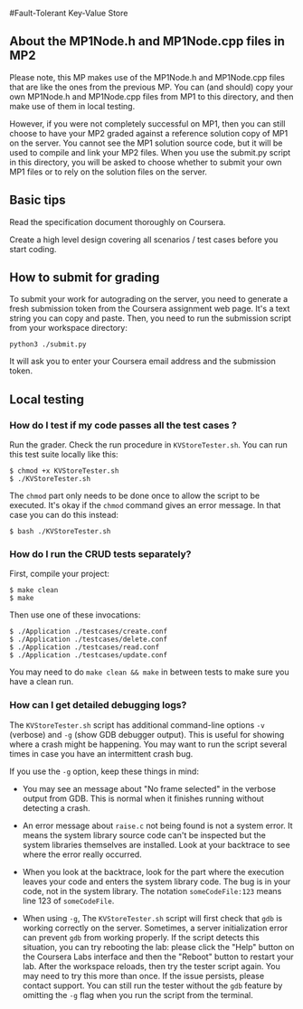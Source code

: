 
#Fault-Tolerant Key-Value Store

## About the MP1Node.h and MP1Node.cpp files in MP2

Please note, this MP makes use of the MP1Node.h and MP1Node.cpp files that
are like the ones from the previous MP. You can (and should) copy your own
MP1Node.h and MP1Node.cpp files from MP1 to this directory, and then make
use of them in local testing.

However, if you were not completely successful on MP1, then you can still
choose to have your MP2 graded against a reference solution copy of MP1 on the
server. You cannot see the MP1 solution source code, but it will be used to
compile and link your MP2 files. When you use the submit.py script in this
directory, you will be asked to choose whether to submit your own MP1 files
or to rely on the solution files on the server.

## Basic tips

Read the specification document thoroughly on Coursera.

Create a high level design covering all scenarios / test cases before you start coding.

## How to submit for grading

To submit your work for autograding on the server, you need to generate a fresh submission token from the Coursera assignment web page. It's a text string you can copy and paste. Then, you need to run the submission script from your workspace directory:

```
python3 ./submit.py
```

It will ask you to enter your Coursera email address and the submission token.

## Local testing

### How do I test if my code passes all the test cases ?

Run the grader. Check the run procedure in `KVStoreTester.sh`. You can run this test suite locally like this:

```
$ chmod +x KVStoreTester.sh
$ ./KVStoreTester.sh
```

The `chmod` part only needs to be done once to allow the script to be executed. It's okay if the `chmod` command gives an error message. In that case you can do this instead:

```
$ bash ./KVStoreTester.sh
```

### How do I run the CRUD tests separately?

First, compile your project:

```
$ make clean
$ make
```

Then use one of these invocations:

```
$ ./Application ./testcases/create.conf
$ ./Application ./testcases/delete.conf
$ ./Application ./testcases/read.conf
$ ./Application ./testcases/update.conf
```

You may need to do `make clean && make` in between tests to make sure you have a clean run.

### How can I get detailed debugging logs?

The `KVStoreTester.sh` script has additional command-line options `-v` (verbose) and `-g` (show GDB debugger output). This is useful for showing where a crash might be happening. You may want to run the script several times in case you have an intermittent crash bug.

If you use the `-g` option, keep these things in mind:

- You may see an message about "No frame selected" in the verbose output from GDB. This is normal when it finishes running without detecting a crash.

- An error message about `raise.c` not being found is not a system error. It means the system library source code can't be inspected but the system libraries themselves are installed. Look at your backtrace to see where the error really occurred.

- When you look at the backtrace, look for the part where the execution leaves your code and enters the system library code. The bug is in your code, not in the system library. The notation `someCodeFile:123` means line 123 of `someCodeFile`.

- When using `-g`, The `KVStoreTester.sh` script will first check that `gdb` is working correctly on the server. Sometimes, a server initialization error can prevent `gdb` from working properly. If the script detects this situation, you can try rebooting the lab: please click the "Help" button on the Coursera Labs interface and then the "Reboot" button to restart your lab. After the workspace reloads, then try the tester script again. You may need to try this more than once. If the issue persists, please contact support. You can still run the tester without the `gdb` feature by omitting the `-g` flag when you run the script from the terminal.
